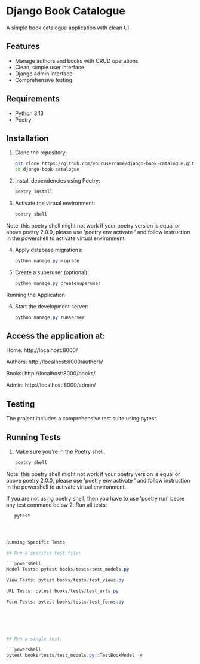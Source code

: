 # Django Book Catalogue

A simple book catalogue application with clean UI.

## Features

- Manage authors and books with CRUD operations
- Clean, simple user interface
- Django admin interface
- Comprehensive testing

## Requirements

- Python 3.13
- Poetry

## Installation

1. Clone the repository:
   ```bash
   git clone https://github.com/yourusername/django-book-catalogue.git
   cd django-book-catalogue
   

2. Install dependencies using Poetry:

   ```powershell
   poetry install
   
3. Activate the virtual environment:

   ```powershell
   poetry shell

Note: this poetry shell might not work if your poetry version is equal or above poetry 2.0.0, 
please use 'poetry env activate ' and follow instruction in the powershell to activate virtual environment.


4. Apply database migrations:

   ```powershell
   python manage.py migrate

5. Create a superuser (optional):

   ```powershell
   python manage.py createsuperuser
   
Running the Application

6. Start the development server:

   ```powershell
   python manage.py runserver

## Access the application at:

Home: http://localhost:8000/

Authors: http://localhost:8000/authors/

Books: http://localhost:8000/books/

Admin: http://localhost:8000/admin/



## Testing
The project includes a comprehensive test suite using pytest.

## Running Tests
1. Make sure you're in the Poetry shell:

   ```powershell
   poetry shell
   
Note: this poetry shell might not work if your poetry version is equal or above poetry 2.0.0, 
please use 'poetry env activate ' and follow instruction in the powershell to activate virtual environment.

If you are not using poetry shell, then you have to use 'poetry run' beore any test command below
2. Run all tests:

   ```powershell
      pytest




Running Specific Tests

## Run a specific test file:

   ```powershell
Model Tests: pytest books/tests/test_models.py

View Tests: pytest books/tests/test_views.py

URL Tests: pytest books/tests/test_urls.py

Form Tests: pytest books/tests/test_forms.py






## Run a single test:

   ```powershell
   pytest books/tests/test_models.py::TestBookModel -v



